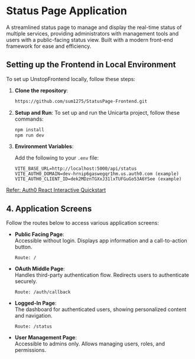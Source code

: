 # Status Page Application

A streamlined status page to manage and display the real-time status of multiple services, providing administrators with management tools and users with a public-facing status view. Built with a modern front-end framework for ease and efficiency.

## Setting up the Frontend in Local Environment

To set up UnstopFrontend locally, follow these steps:

1. **Clone the repository**:

   ```bash
   https://github.com/sum1275/StatusPage-Frontend.git
   ```

2. **Setup and Run**:
   To set up and run the Unicarta project, follow these commands:

   ```bash
   npm install
   npm run dev
   ```
3. **Environment Variables**:

   Add the following to your `.env` file:

   ```env
   VITE_BASE_URL=http://localhost:5000/api/status
   VITE_AUTH0_DOMAIN=dev-hrnip6gaswegqr1hm.us.auth0.com (example)
   VITE_AUTH0_CLIENT_ID=dek2MDznTGXxJ31lxTUFGuGo53A6YSee (example)

[Refer: Auth0 React Interactive Quickstart](https://auth0.com/docs/quickstart/spa/react/interactive)
## 4. **Application Screens**

   Follow the routes below to access various application screens:

   - **Public Facing Page**:  
     Accessible without login. Displays app information and a call-to-action button.  
     ```text
     Route: /
     ```

   - **OAuth Middle Page**:  
     Handles third-party authentication flow. Redirects users to authenticate securely.  
     ```text
     Route: /auth/callback
     ```

   - **Logged-In Page**:  
     The dashboard for authenticated users, showing personalized content and navigation.  
     ```text
     Route: /status
     ```

   - **User Management Page**:  
     Accessible to admins only. Allows managing users, roles, and permissions.  
    



